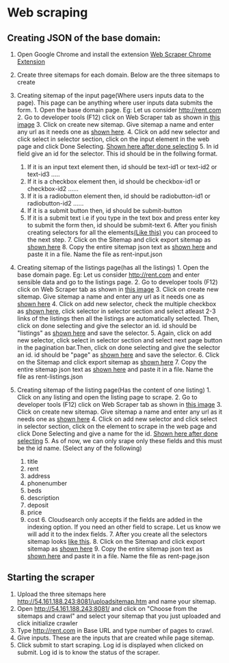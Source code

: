# Web scraping

## Creating JSON of the base domain:

1. Open Google Chrome and install the extension [Web Scraper Chrome Extension](https://chrome.google.com/webstore/detail/web-scraper/jnhgnonknehpejjnehehllkliplmbmhn) 


2. Create three sitemaps for each domain. Below are the three sitemaps to create
  1. Creating sitemap of the input page(Where users inputs data to the page). This page can be anything where user inputs data submits the form.
    1. Open the base domain page. Eg: Let us consider http://rent.com
    2. Go to developer tools (F12) click on Web Scraper tab as shown in [this image](images/image1.PNG) 
    3. Click on create new sitemap. Give sitemap a name and enter any url as it needs one as [shown here](images/image2.PNG). 
    4. Click on add new selector and click select in selector section, click on the input element in the web page and click Done Selecting. [Shown here after done selecting](images/image3.PNG)
    5. In id field give an id for the selector. This id should be in the follwing format.  
      1. If it is an input text element then, id should be text-id1 or text-id2 or text-id3 .....
      2. If it is a checkbox element then, id should be checkbox-id1 or checkbox-id2 ......
      3. If it is a radiobutton element then, id should be radiobutton-id1 or radiobutton-id2 ......
      4. If it is a submit button then, id should be submit-button
      5. If it is a submit text i.e if you type in the text box and press enter key to submit the form then, id should be submit-text
    6. After you finish creating selectors for all the elements[(Like this)](images/image4.PNG) you can proceed to the next step. 
    7. Click on the Sitemap and click export sitemap as [shown here](images/image5.PNG)
    8. Copy the entire sitemap json text as [shown here](images/image6.PNG) and paste it in a file. Name the file as rent-input.json
  2. Creating sitemap of the listings page(has all the listings)
    1. Open the base domain page. Eg: Let us consider http://rent.com and enter sensible data and go to the listings page. 
    2. Go to developer tools (F12) click on Web Scraper tab as shown in [this image](images/image1.PNG) 
    3. Click on create new sitemap. Give sitemap a name and enter any url as it needs one as [shown here](images/image7.PNG)
    4. Click on add new selector, check the multiple checkbox as [shown here](images/image8.PNG), click selector in selector section and  select atleast 2-3 links of the listings then all the listings are automatically selected. Then, click on done selecting and give the selector an id. id should be "listings" as [shown here](images/image9.PNG) and save the selector. 
    5. Again, click on add new selector, click select in selector section and select next page button in the pagination bar.Then, click on done selecting and give the selector an id. id should be "page" as [shown here](images/image91.png) and save the selector. 
    6. Click on the Sitemap and click export sitemap as [shown here](images/image5.PNG)
    7. Copy the entire sitemap json text as [shown here](images/image6.PNG) and paste it in a file. Name the file as rent-listings.json
  3. Creating sitemap of the listing page(Has the content of one listing)
    1. Click on any listing and open the listing page to scrape. 
    2. Go to developer tools (F12) click on Web Scraper tab as shown in [this image](images/image1.PNG) 
    3. Click on create new sitemap. Give sitemap a name and enter any url as it needs one as [shown here](images/image10.PNG)
    4. Click on add new selector and click select in selector section, click on the element to scrape in the web page and click Done Selecting and give a name for the id. [Shown here after done selecting](images/image11.PNG)
    5. As of now, we can only srape only these fields and this must be the id name. (Select any of the following) 
      1. title
      2. rent
      3. address
      4. phonenumber
      5. beds
      6. description
      7. deposit
      8. price
      9. cost
    6. Cloudsearch only accepts if the fields are added in the indexing option. If you need an other field to scrape. Let us know we will add it to the index fields. 
    7. After you create all the selectors sitemap looks [like this](images/image12.PNG).
    8. Click on the Sitemap and click export sitemap as [shown here](images/image5.PNG)
    9. Copy the entire sitemap json text as [shown here](images/image6.PNG) and paste it in a file. Name the file as rent-page.json

## Starting the scraper
1. Upload the three sitemaps here http://54.161.188.243:8081/uploadsitemap.htm and name your sitemap. 
2. Open http://54.161.188.243:8081/ and click on "Choose from the sitemaps and crawl" and select your sitemap that you just uploaded and click initialize crawler
3. Type http://rent.com in Base URL and type number of pages to crawl. 
4. Give inputs. These are the inputs that are created while page sitemap. 
5. Click submit to start scraping. Log id is displayed when clicked on submit. Log id is to know the status of the scraper. 
